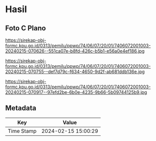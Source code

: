 # Hasil

## Foto C Plano

https://sirekap-obj-formc.kpu.go.id/0313/pemilu/ppwp/74/06/07/20/01/7406072001003-20240215-070626--551ca07e-b8fd-426c-b5b1-e56a0e4ef186.jpg

https://sirekap-obj-formc.kpu.go.id/0313/pemilu/ppwp/74/06/07/20/01/7406072001003-20240215-070755--def7d79c-f634-4650-9d2f-ab681ddb136e.jpg

https://sirekap-obj-formc.kpu.go.id/0313/pemilu/ppwp/74/06/07/20/01/7406072001003-20240215-070917--97efd2be-6b0e-4235-9b66-5b09744125b9.jpg


## Metadata

| Key        | Value               |
| ---------- | ------------------- |
| Time Stamp | 2024-02-15 15:00:29 |



